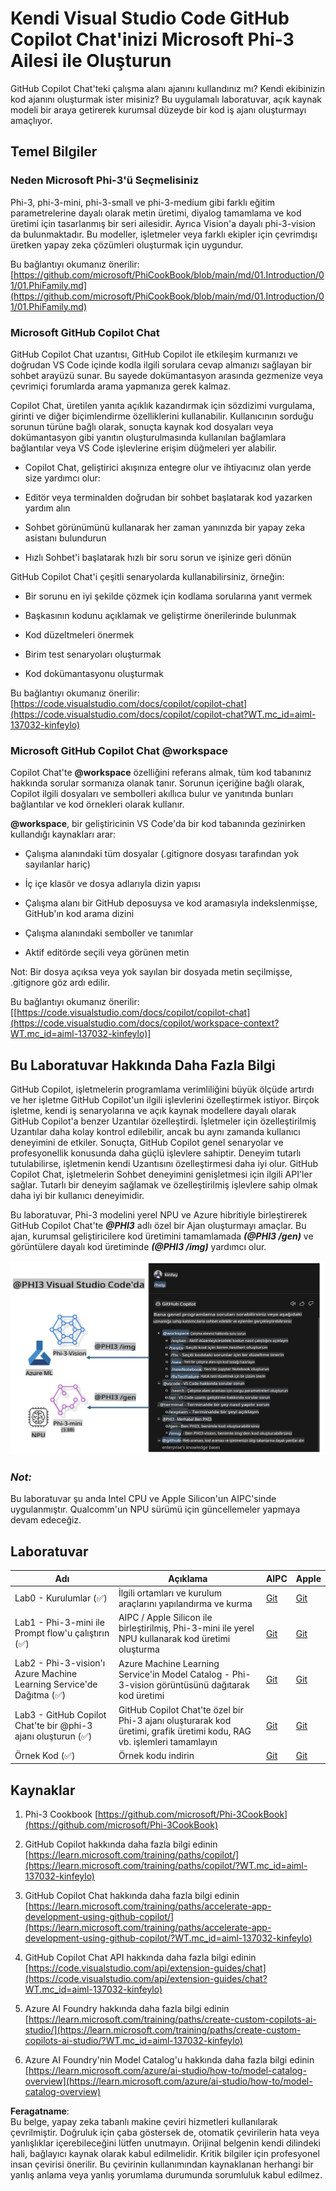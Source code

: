 # **Kendi Visual Studio Code GitHub Copilot Chat'inizi Microsoft Phi-3 Ailesi ile Oluşturun**

GitHub Copilot Chat'teki çalışma alanı ajanını kullandınız mı? Kendi ekibinizin kod ajanını oluşturmak ister misiniz? Bu uygulamalı laboratuvar, açık kaynak modeli bir araya getirerek kurumsal düzeyde bir kod iş ajanı oluşturmayı amaçlıyor.

## **Temel Bilgiler**

### **Neden Microsoft Phi-3'ü Seçmelisiniz**

Phi-3, phi-3-mini, phi-3-small ve phi-3-medium gibi farklı eğitim parametrelerine dayalı olarak metin üretimi, diyalog tamamlama ve kod üretimi için tasarlanmış bir seri ailesidir. Ayrıca Vision'a dayalı phi-3-vision da bulunmaktadır. Bu modeller, işletmeler veya farklı ekipler için çevrimdışı üretken yapay zeka çözümleri oluşturmak için uygundur.

Bu bağlantıyı okumanız önerilir: [https://github.com/microsoft/PhiCookBook/blob/main/md/01.Introduction/01/01.PhiFamily.md](https://github.com/microsoft/PhiCookBook/blob/main/md/01.Introduction/01/01.PhiFamily.md)

### **Microsoft GitHub Copilot Chat**

GitHub Copilot Chat uzantısı, GitHub Copilot ile etkileşim kurmanızı ve doğrudan VS Code içinde kodla ilgili sorulara cevap almanızı sağlayan bir sohbet arayüzü sunar. Bu sayede dokümantasyon arasında gezmenize veya çevrimiçi forumlarda arama yapmanıza gerek kalmaz.

Copilot Chat, üretilen yanıta açıklık kazandırmak için sözdizimi vurgulama, girinti ve diğer biçimlendirme özelliklerini kullanabilir. Kullanıcının sorduğu sorunun türüne bağlı olarak, sonuçta kaynak kod dosyaları veya dokümantasyon gibi yanıtın oluşturulmasında kullanılan bağlamlara bağlantılar veya VS Code işlevlerine erişim düğmeleri yer alabilir.

- Copilot Chat, geliştirici akışınıza entegre olur ve ihtiyacınız olan yerde size yardımcı olur:

- Editör veya terminalden doğrudan bir sohbet başlatarak kod yazarken yardım alın

- Sohbet görünümünü kullanarak her zaman yanınızda bir yapay zeka asistanı bulundurun

- Hızlı Sohbet'i başlatarak hızlı bir soru sorun ve işinize geri dönün

GitHub Copilot Chat'i çeşitli senaryolarda kullanabilirsiniz, örneğin:

- Bir sorunu en iyi şekilde çözmek için kodlama sorularına yanıt vermek

- Başkasının kodunu açıklamak ve geliştirme önerilerinde bulunmak

- Kod düzeltmeleri önermek

- Birim test senaryoları oluşturmak

- Kod dokümantasyonu oluşturmak

Bu bağlantıyı okumanız önerilir: [https://code.visualstudio.com/docs/copilot/copilot-chat](https://code.visualstudio.com/docs/copilot/copilot-chat?WT.mc_id=aiml-137032-kinfeylo)

### **Microsoft GitHub Copilot Chat @workspace**

Copilot Chat'te **@workspace** özelliğini referans almak, tüm kod tabanınız hakkında sorular sormanıza olanak tanır. Sorunun içeriğine bağlı olarak, Copilot ilgili dosyaları ve sembolleri akıllıca bulur ve yanıtında bunları bağlantılar ve kod örnekleri olarak kullanır.

**@workspace**, bir geliştiricinin VS Code'da bir kod tabanında gezinirken kullandığı kaynakları arar:

- Çalışma alanındaki tüm dosyalar (.gitignore dosyası tarafından yok sayılanlar hariç)

- İç içe klasör ve dosya adlarıyla dizin yapısı

- Çalışma alanı bir GitHub deposuysa ve kod aramasıyla indekslenmişse, GitHub'ın kod arama dizini

- Çalışma alanındaki semboller ve tanımlar

- Aktif editörde seçili veya görünen metin

Not: Bir dosya açıksa veya yok sayılan bir dosyada metin seçilmişse, .gitignore göz ardı edilir.

Bu bağlantıyı okumanız önerilir: [[https://code.visualstudio.com/docs/copilot/copilot-chat](https://code.visualstudio.com/docs/copilot/workspace-context?WT.mc_id=aiml-137032-kinfeylo)]

## **Bu Laboratuvar Hakkında Daha Fazla Bilgi**

GitHub Copilot, işletmelerin programlama verimliliğini büyük ölçüde artırdı ve her işletme GitHub Copilot'un ilgili işlevlerini özelleştirmek istiyor. Birçok işletme, kendi iş senaryolarına ve açık kaynak modellere dayalı olarak GitHub Copilot'a benzer Uzantılar özelleştirdi. İşletmeler için özelleştirilmiş Uzantılar daha kolay kontrol edilebilir, ancak bu aynı zamanda kullanıcı deneyimini de etkiler. Sonuçta, GitHub Copilot genel senaryolar ve profesyonellik konusunda daha güçlü işlevlere sahiptir. Deneyim tutarlı tutulabilirse, işletmenin kendi Uzantısını özelleştirmesi daha iyi olur. GitHub Copilot Chat, işletmelerin Sohbet deneyimini genişletmesi için ilgili API'ler sağlar. Tutarlı bir deneyim sağlamak ve özelleştirilmiş işlevlere sahip olmak daha iyi bir kullanıcı deneyimidir.

Bu laboratuvar, Phi-3 modelini yerel NPU ve Azure hibritiyle birleştirerek GitHub Copilot Chat'te ***@PHI3*** adlı özel bir Ajan oluşturmayı amaçlar. Bu ajan, kurumsal geliştiricilere kod üretimini tamamlamada ***(@PHI3 /gen)*** ve görüntülere dayalı kod üretiminde ***(@PHI3 /img)*** yardımcı olur.

![PHI3](../../../../../../../translated_images/cover.410a18b85555fad4ca8bfb8f0b1776a96ae7f8eae1132b8f0c09d4b92b8e3365.tr.png)

### ***Not:*** 

Bu laboratuvar şu anda Intel CPU ve Apple Silicon'un AIPC'sinde uygulanmıştır. Qualcomm'un NPU sürümü için güncellemeler yapmaya devam edeceğiz.

## **Laboratuvar**

| Adı | Açıklama | AIPC | Apple |
| ------------ | ----------- | -------- |-------- |
| Lab0 - Kurulumlar (✅) | İlgili ortamları ve kurulum araçlarını yapılandırma ve kurma | [Git](./HOL/AIPC/01.Installations.md) |[Git](./HOL/Apple/01.Installations.md) |
| Lab1 - Phi-3-mini ile Prompt flow'u çalıştırın (✅) | AIPC / Apple Silicon ile birleştirilmiş, Phi-3-mini ile yerel NPU kullanarak kod üretimi oluşturma | [Git](./HOL/AIPC/02.PromptflowWithNPU.md) |  [Git](./HOL/Apple/02.PromptflowWithMLX.md) |
| Lab2 - Phi-3-vision'ı Azure Machine Learning Service'de Dağıtma (✅) | Azure Machine Learning Service'in Model Catalog - Phi-3-vision görüntüsünü dağıtarak kod üretimi | [Git](./HOL/AIPC/03.DeployPhi3VisionOnAzure.md) |[Git](./HOL/Apple/03.DeployPhi3VisionOnAzure.md) |
| Lab3 - GitHub Copilot Chat'te bir @phi-3 ajanı oluşturun (✅)  | GitHub Copilot Chat'te özel bir Phi-3 ajanı oluşturarak kod üretimi, grafik üretimi kodu, RAG vb. işlemleri tamamlayın | [Git](./HOL/AIPC/04.CreatePhi3AgentInVSCode.md) | [Git](./HOL/Apple/04.CreatePhi3AgentInVSCode.md) |
| Örnek Kod (✅)  | Örnek kodu indirin | [Git](../../../../../../../code/07.Lab/01/AIPC) | [Git](../../../../../../../code/07.Lab/01/Apple) |

## **Kaynaklar**

1. Phi-3 Cookbook [https://github.com/microsoft/Phi-3CookBook](https://github.com/microsoft/Phi-3CookBook)

2. GitHub Copilot hakkında daha fazla bilgi edinin [https://learn.microsoft.com/training/paths/copilot/](https://learn.microsoft.com/training/paths/copilot/?WT.mc_id=aiml-137032-kinfeylo)

3. GitHub Copilot Chat hakkında daha fazla bilgi edinin [https://learn.microsoft.com/training/paths/accelerate-app-development-using-github-copilot/](https://learn.microsoft.com/training/paths/accelerate-app-development-using-github-copilot/?WT.mc_id=aiml-137032-kinfeylo)

4. GitHub Copilot Chat API hakkında daha fazla bilgi edinin [https://code.visualstudio.com/api/extension-guides/chat](https://code.visualstudio.com/api/extension-guides/chat?WT.mc_id=aiml-137032-kinfeylo)

5. Azure AI Foundry hakkında daha fazla bilgi edinin [https://learn.microsoft.com/training/paths/create-custom-copilots-ai-studio/](https://learn.microsoft.com/training/paths/create-custom-copilots-ai-studio/?WT.mc_id=aiml-137032-kinfeylo)

6. Azure AI Foundry'nin Model Catalog'u hakkında daha fazla bilgi edinin [https://learn.microsoft.com/azure/ai-studio/how-to/model-catalog-overview](https://learn.microsoft.com/azure/ai-studio/how-to/model-catalog-overview)

**Feragatname**:  
Bu belge, yapay zeka tabanlı makine çeviri hizmetleri kullanılarak çevrilmiştir. Doğruluk için çaba göstersek de, otomatik çevirilerin hata veya yanlışlıklar içerebileceğini lütfen unutmayın. Orijinal belgenin kendi dilindeki hali, bağlayıcı kaynak olarak kabul edilmelidir. Kritik bilgiler için profesyonel insan çevirisi önerilir. Bu çevirinin kullanımından kaynaklanan herhangi bir yanlış anlama veya yanlış yorumlama durumunda sorumluluk kabul edilmez.